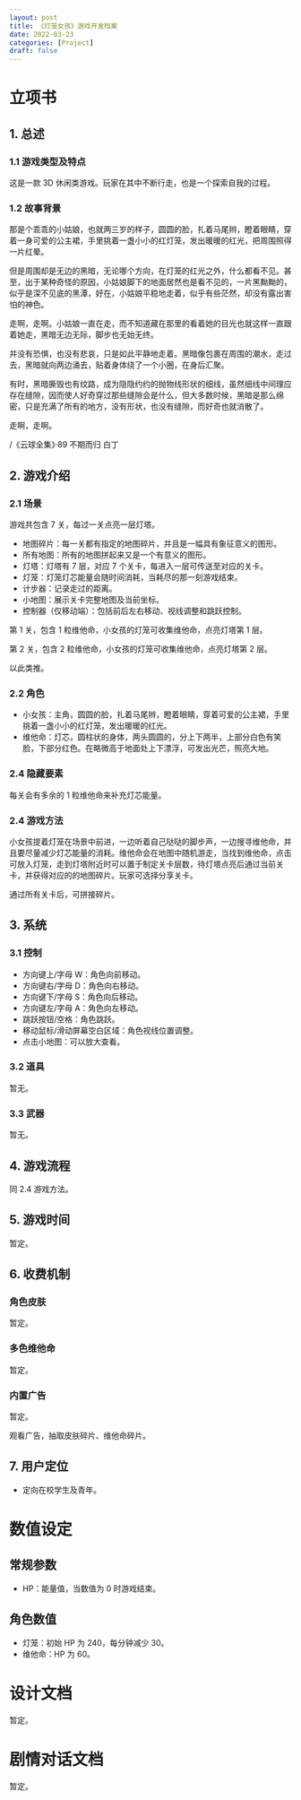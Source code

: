 ```yaml
---
layout: post
title: 《灯笼女孩》游戏开发档案
date: 2022-03-23
categories: [Project]
draft: false
---
```


# 立项书

## 1. 总述

### 1.1 游戏类型及特点

这是一款 3D 休闲类游戏。玩家在其中不断行走，也是一个探索自我的过程。

### 1.2 故事背景

那是个乖乖的小姑娘，也就两三岁的样子，圆圆的脸，扎着马尾辫，瞪着眼睛，穿着一身可爱的公主裙，手里挑着一盏小小的红灯笼，发出暖暖的红光，把周围照得一片红晕。

但是周围却是无边的黑暗，无论哪个方向，在灯笼的红光之外，什么都看不见。甚至，出于某种奇怪的原因，小姑娘脚下的地面居然也是看不见的，一片黑黝黝的，似乎是深不见底的黑潭，好在，小姑娘平稳地走着，似乎有些茫然，却没有露出害怕的神色。

走啊，走啊。小姑娘一直在走，而不知道藏在那里的看着她的目光也就这样一直跟着她走，黑暗无边无际，脚步也无始无终。

并没有恐惧，也没有悲哀，只是如此平静地走着。黑暗像包裹在周围的潮水，走过去，黑暗就向两边涌去，贴着身体绕了一个小圈，在身后汇聚。

有时，黑暗撕毁也有纹路，成为隐隐约约的抛物线形状的细线，虽然细线中间理应存在缝隙，因而使人好奇穿过那些缝隙会是什么，但大多数时候，黑暗是那么绵密，只是充满了所有的地方，没有形状，也没有缝隙，而好奇也就消散了。

走啊，走啊。

/《云球全集》·89 不期而归
白丁

## 2. 游戏介绍

### 2.1 场景

游戏共包含 7 关，每过一关点亮一层灯塔。

- 地图碎片：每一关都有指定的地图碎片，并且是一幅具有象征意义的图形。
- 所有地图：所有的地图拼起来又是一个有意义的图形。
- 灯塔：灯塔有 7 层，对应 7 个关卡，每进入一层可传送至对应的关卡。
- 灯笼：灯笼灯芯能量会随时间消耗，当耗尽的那一刻游戏结束。
- 计步器：记录走过的距离。
- 小地图：展示关卡完整地图及当前坐标。
- 控制器（仅移动端）：包括前后左右移动、视线调整和跳跃控制。

第 1 关，包含 1 粒维他命，小女孩的灯笼可收集维他命，点亮灯塔第 1 层。

第 2 关，包含 2 粒维他命，小女孩的灯笼可收集维他命，点亮灯塔第 2 层。

以此类推。

### 2.2 角色

- 小女孩：主角，圆圆的脸，扎着马尾辫，瞪着眼睛，穿着可爱的公主裙，手里挑着一盏小小的红灯笼，发出暖暖的红光。
- 维他命：灯芯，圆柱状的身体，两头圆圆的，分上下两半，上部分白色有笑脸，下部分红色。在略微高于地面处上下漂浮，可发出光芒，照亮大地。

### 2.4 隐藏要素

每关会有多余的 1 粒维他命来补充灯芯能量。

### 2.4 游戏方法

小女孩提着灯笼在场景中前进，一边听着自己哒哒的脚步声，一边搜寻维他命，并且要尽量减少灯芯能量的消耗。维他命会在地图中随机游走，当找到维他命，点击可放入灯笼，走到灯塔附近时可以置于制定关卡层数，待灯塔点亮后通过当前关卡，并获得对应的的地图碎片。玩家可选择分享关卡。

通过所有关卡后，可拼接碎片。

## 3. 系统

### 3.1 控制

- 方向键上/字母 W：角色向前移动。
- 方向键右/字母 D：角色向右移动。
- 方向键下/字母 S：角色向后移动。
- 方向键左/字母 A：角色向左移动。
- 跳跃按钮/空格：角色跳跃。
- 移动鼠标/滑动屏幕空白区域：角色视线位置调整。
- 点击小地图：可以放大查看。

### 3.2 道具

暂无。

### 3.3 武器

暂无。

## 4. 游戏流程

同 2.4 游戏方法。

## 5. 游戏时间

暂定。

## 6. 收费机制

### 角色皮肤

暂定。

### 多色维他命

暂定。

### 内置广告

暂定。

观看广告，抽取皮肤碎片、维他命碎片。

## 7. 用户定位

- 定向在校学生及青年。

# 数值设定

## 常规参数

- HP：能量值，当数值为 0 时游戏结束。

## 角色数值

- 灯笼：初始 HP 为 240，每分钟减少 30。
- 维他命：HP 为 60。

# 设计文档

暂定。

# 剧情对话文档

暂定。
